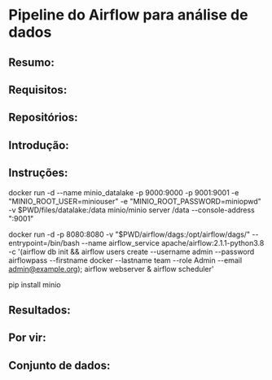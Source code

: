 # Pipeline do Airflow para análise de dados

## Resumo:

## Requisitos:

## Repositórios:

## Introdução:

## Instruções:

docker run -d --name minio_datalake -p 9000:9000 -p 9001:9001 -e "MINIO_ROOT_USER=miniouser" -e "MINIO_ROOT_PASSWORD=miniopwd" -v $PWD/files/datalake:/data minio/minio server /data --console-address ":9001"

docker run -d -p 8080:8080 -v "$PWD/airflow/dags:/opt/airflow/dags/" --entrypoint=/bin/bash --name airflow_service apache/airflow:2.1.1-python3.8 -c '(airflow db init && airflow users create --username admin --password airflowpass --firstname docker --lastname team --role Admin --email admin@example.org); airflow webserver & airflow scheduler'

pip install minio

## Resultados:

## Por vir:

## Conjunto de dados: